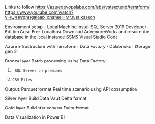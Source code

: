 Links to follow
https://azuredevopslabs.com/labs/vstsextend/terraform/
https://www.youtube.com/watch?v=iQ41WqhHglk&ab_channel=Mr.KTalksTech
 
Environment setup - Local Machine
Install SQL Server 2019 Developer Edition
Cost: Free
Localhost
Download AdventureWorks and restore the database in the local instance
SSMS
Visual Studio Code

Azure infrastructure with Terraform
·        Data Factory
·        Databricks
·        Storage gen 2
 
Bronze layer
Batch processing using Data Factory:
1.      SQL Server on-premises
3.     CSV Files
Output: Parquet format
Real time scenario using API consumption

Silver layer
Build Data Vault
Delta format

Gold layer
Build star schema
Delta format

Data Visualization in Power BI

 

